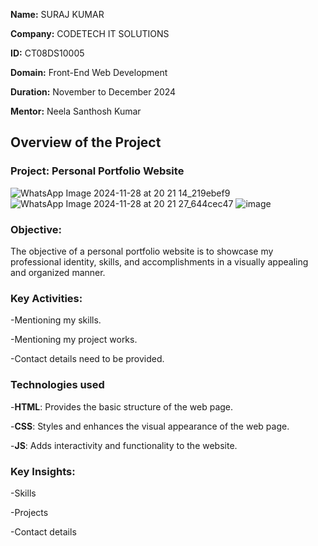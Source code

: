 **Name:** SURAJ KUMAR

**Company:** CODETECH IT SOLUTIONS

**ID:** CT08DS10005

**Domain:** Front-End Web Development

**Duration:** November to December 2024

**Mentor:** Neela Santhosh Kumar

## Overview of the Project

### Project: Personal Portfolio Website

![WhatsApp Image 2024-11-28 at 20 21 14_219ebef9](https://github.com/user-attachments/assets/762461f0-308f-4faf-a5f4-235c397fc30e)
![WhatsApp Image 2024-11-28 at 20 21 27_644cec47](https://github.com/user-attachments/assets/bbe42865-6b6b-479d-b71c-f8f19dd635fa)
![image](https://github.com/user-attachments/assets/9035661d-9d1f-4135-ae48-8a9056c2e282)






### Objective:
 The objective of a personal portfolio website is to showcase my professional identity, skills, and accomplishments in a visually appealing and organized manner.

 ### Key Activities:
 -Mentioning my skills.
 
 -Mentioning my project works.
 
 -Contact details need to be provided.

 ### Technologies used
 -**HTML**:  Provides the basic structure of the web page.
 
 -**CSS**: Styles and enhances the visual appearance of the web page.
 
 -**JS**: Adds interactivity and functionality to the website.

 ### Key Insights:
 -Skills

 -Projects

 -Contact details
 
 
 
